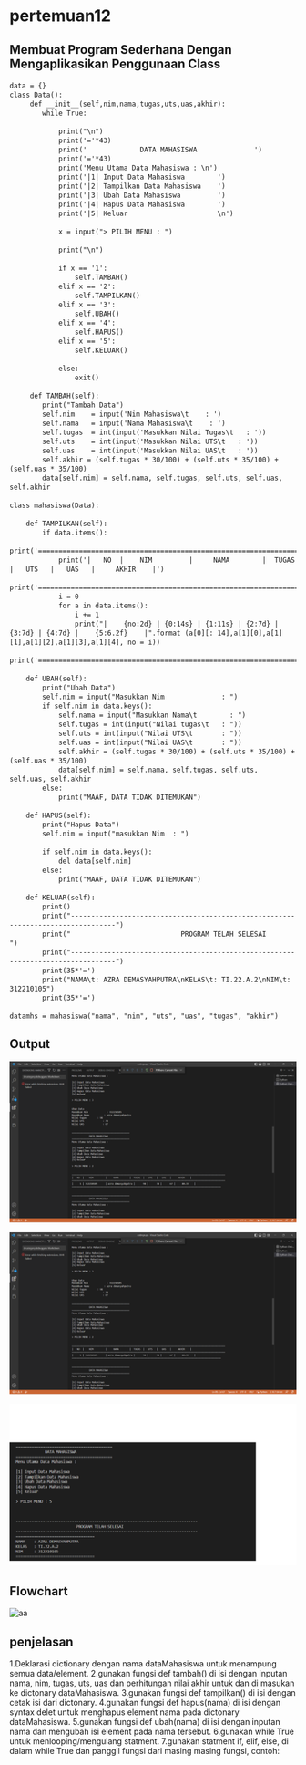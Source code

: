 # pertemuan12 
## Membuat Program Sederhana Dengan Mengaplikasikan Penggunaan Class

```
data = {}
class Data():
     def __init__(self,nim,nama,tugas,uts,uas,akhir):
        while True:

            print("\n")
            print('='*43)
            print('             DATA MAHASISWA              ')
            print('='*43)
            print('Menu Utama Data Mahasiswa : \n')
            print('|1| Input Data Mahasiswa        ')
            print('|2| Tampilkan Data Mahasiswa    ')
            print('|3| Ubah Data Mahasiswa         ')
            print('|4| Hapus Data Mahasiswa        ')
            print('|5| Keluar                      \n')

            x = input("> PILIH MENU : ")

            print("\n")

            if x == '1':
                self.TAMBAH()
            elif x == '2':
                self.TAMPILKAN()
            elif x == '3':
                self.UBAH()
            elif x == '4':
                self.HAPUS()
            elif x == '5':
                self.KELUAR()
            
            else:
                exit()

     def TAMBAH(self):
        print("Tambah Data")
        self.nim    = input('Nim Mahasiswa\t    : ')
        self.nama   = input('Nama Mahasiswa\t    : ')
        self.tugas  = int(input('Masukkan Nilai Tugas\t   : '))
        self.uts    = int(input('Masukkan Nilai UTS\t   : '))
        self.uas    = int(input('Masukkan Nilai UAS\t   : '))
        self.akhir = (self.tugas * 30/100) + (self.uts * 35/100) + (self.uas * 35/100)
        data[self.nim] = self.nama, self.tugas, self.uts, self.uas, self.akhir

class mahasiswa(Data):

    def TAMPILKAN(self):
        if data.items():
            print('==================================================================================================================')
            print('|   NO  |    NIM         |     NAMA        |  TUGAS  |   UTS   |   UAS   |     AKHIR    |')
            print('==================================================================================================================')
            i = 0
            for a in data.items():
                i += 1
                print("|    {no:2d} | {0:14s} | {1:11s} | {2:7d} | {3:7d} | {4:7d} |    {5:6.2f}    |".format (a[0][: 14],a[1][0],a[1][1],a[1][2],a[1][3],a[1][4], no = i))
                print('===============================================================================================================')
    
    def UBAH(self):
        print("Ubah Data")
        self.nim = input("Masukkan Nim              : ")
        if self.nim in data.keys():
            self.nama = input("Masukkan Nama\t        : ")
            self.tugas = int(input("Nilai tugas\t   : "))
            self.uts = int(input("Nilai UTS\t       : "))
            self.uas = int(input("Nilai UAS\t       : "))
            self.akhir = (self.tugas * 30/100) + (self.uts * 35/100) + (self.uas * 35/100)
            data[self.nim] = self.nama, self.tugas, self.uts, self.uas, self.akhir
        else:
            print("MAAF, DATA TIDAK DITEMUKAN")

    def HAPUS(self):
        print("Hapus Data")
        self.nim = input("masukkan Nim  : ")

        if self.nim in data.keys():
            del data[self.nim]
        else:
            print("MAAF, DATA TIDAK DITEMUKAN")

    def KELUAR(self):
        print()
        print("---------------------------------------------------------------------------------")
        print("                           PROGRAM TELAH SELESAI                    ")
        print("---------------------------------------------------------------------------------")
        print(35*'=')
        print("NAMA\t: AZRA DEMASYAHPUTRA\nKELAS\t: TI.22.A.2\nNIM\t: 312210105")
        print(35*'=')

datamhs = mahasiswa("nama", "nim", "uts", "uas", "tugas", "akhir")
```

## Output
![gambar1](gambar/gambar1.png)

![gambar2](gambar/gambar2.png)

![gambar3](gambar/gambar3.png)

## Flowchart

![aa](https://user-images.githubusercontent.com/115337669/206889057-64b47b17-3ffa-4f2b-aedc-34855842d2cd.png)

## penjelasan

1.Deklarasi dictionary dengan nama dataMahasiswa untuk menampung semua data/element.
2.gunakan fungsi def tambah() di isi dengan inputan nama, nim, tugas, uts, uas dan perhitungan nilai akhir untuk dan di masukan ke dictonary dataMahasiswa.
3.gunakan fungsi def tampilkan() di isi dengan cetak isi dari dictonary.
4.gunakan fungsi def hapus(nama) di isi dengan syntax delet untuk menghapus element nama pada dictonary dataMahasiswa.
5.gunakan fungsi def ubah(nama) di isi dengan inputan nama dan mengubah isi element pada nama tersebut.
6.gunakan while True untuk menlooping/mengulang statment.
7.gunakan statment if, elif, else, di dalam while True dan panggil fungsi dari masing masing fungsi, contoh:
